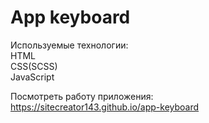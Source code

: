 # App keyboard  
  
Используемые технологии:  
HTML  
CSS(SCSS)  
JavaScript  
  
Посмотреть работу приложения:  
https://sitecreator143.github.io/app-keyboard
